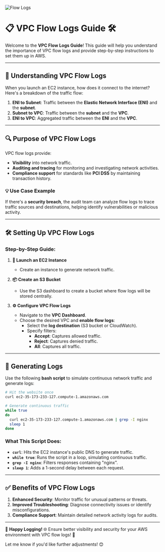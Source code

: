 
![Flow Logs](https://github.com/saikiranpi/mastering-aws/assets/109568252/15614265-ebd8-4769-a7f2-636e56188098)

# 📋 **VPC Flow Logs Guide** 🛠️  

Welcome to the **VPC Flow Logs Guide**! This guide will help you understand the importance of VPC flow logs and provide step-by-step instructions to set them up in AWS.  

---

## 🌟 **Understanding VPC Flow Logs**

When you launch an EC2 instance, how does it connect to the internet? Here's a breakdown of the traffic flow:  
1. **ENI to Subnet**: Traffic between the **Elastic Network Interface (ENI)** and the **subnet**.  
2. **Subnet to VPC**: Traffic between the **subnet** and the **VPC**.  
3. **ENI to VPC**: Aggregated traffic between the **ENI** and the **VPC**.  

---

## 🔍 **Purpose of VPC Flow Logs**

VPC flow logs provide:  
- **Visibility** into network traffic.  
- **Auditing and tracing** for monitoring and investigating network activities.  
- **Compliance support** for standards like **PCI DSS** by maintaining transaction history.  

### 💡 **Use Case Example**  
If there's a **security breach**, the audit team can analyze flow logs to trace traffic sources and destinations, helping identify vulnerabilities or malicious activity.  

---

## 🛠️ **Setting Up VPC Flow Logs**

### Step-by-Step Guide:  
1. **🚀 Launch an EC2 Instance**  
   - Create an instance to generate network traffic.  

2. **📦 Create an S3 Bucket**  
   - Use the S3 dashboard to create a bucket where flow logs will be stored centrally.  

3. **⚙️ Configure VPC Flow Logs**  
   - Navigate to the **VPC Dashboard**.  
   - Choose the desired VPC and **enable flow logs**:  
     - Select the **log destination** (S3 bucket or CloudWatch).  
     - Specify filters:  
       - **Accept**: Captures allowed traffic.  
       - **Reject**: Captures denied traffic.  
       - **All**: Captures all traffic.  

---

## 🧪 **Generating Logs**

Use the following **bash script** to simulate continuous network traffic and generate logs:  

```bash
# Hit the website once
curl ec2-35-173-233-127.compute-1.amazonaws.com

# Generate continuous traffic
while true
do
  curl ec2-35-173-233-127.compute-1.amazonaws.com | grep -I nginx
  sleep 1
done
```  

### What This Script Does:  
- **`curl`**: Hits the EC2 instance's public DNS to generate traffic.  
- **`while true`**: Runs the script in a loop, simulating continuous traffic.  
- **`grep -I nginx`**: Filters responses containing "nginx".  
- **`sleep 1`**: Adds a 1-second delay between each request.  

---

## ✅ **Benefits of VPC Flow Logs**

1. **Enhanced Security**: Monitor traffic for unusual patterns or threats.  
2. **Improved Troubleshooting**: Diagnose connectivity issues or identify misconfigurations.  
3. **Compliance Support**: Maintain detailed network activity logs for audits.  

---

🎉 **Happy Logging!** 🌐 Ensure better visibility and security for your AWS environment with VPC flow logs! 🚀  

Let me know if you'd like further adjustments! 😊
